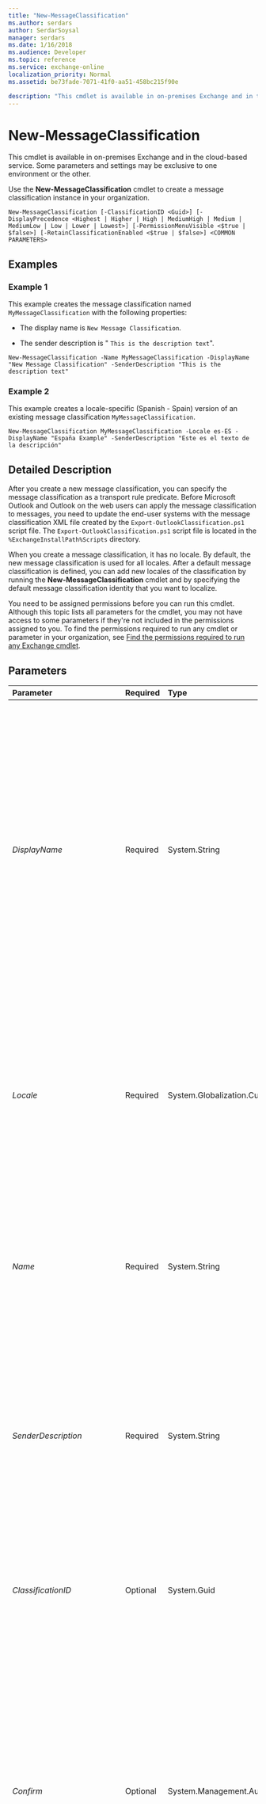 ```yaml
---
title: "New-MessageClassification"
ms.author: serdars
author: SerdarSoysal
manager: serdars
ms.date: 1/16/2018
ms.audience: Developer
ms.topic: reference
ms.service: exchange-online
localization_priority: Normal
ms.assetid: be73fade-7071-41f0-aa51-458bc215f90e

description: "This cmdlet is available in on-premises Exchange and in the cloud-based service. Some parameters and settings may be exclusive to one environment or the other."
---
```


# New-MessageClassification

This cmdlet is available in on-premises Exchange and in the cloud-based service. Some parameters and settings may be exclusive to one environment or the other. 
  
Use the **New-MessageClassification** cmdlet to create a message classification instance in your organization.
  
```
New-MessageClassification [-ClassificationID <Guid>] [-DisplayPrecedence <Highest | Higher | High | MediumHigh | Medium | MediumLow | Low | Lower | Lowest>] [-PermissionMenuVisible <$true | $false>] [-RetainClassificationEnabled <$true | $false>] <COMMON PARAMETERS>

```

## Examples
<a name="Examples"> </a>

### Example 1

This example creates the message classification named  `MyMessageClassification` with the following properties:
  
- The display name is  `New Message Classification`.
    
- The sender description is " `This is the description text`".
    
```
New-MessageClassification -Name MyMessageClassification -DisplayName "New Message Classification" -SenderDescription "This is the description text"
```

### Example 2

This example creates a locale-specific (Spanish - Spain) version of an existing message classification  `MyMessageClassification`.
  
```
New-MessageClassification MyMessageClassification -Locale es-ES -DisplayName "España Example" -SenderDescription "Este es el texto de la descripción"
```

## Detailed Description
<a name="DetailedDescription"> </a>

After you create a new message classification, you can specify the message classification as a transport rule predicate. Before Microsoft Outlook and Outlook on the web users can apply the message classification to messages, you need to update the end-user systems with the message classification XML file created by the  `Export-OutlookClassification.ps1` script file. The `Export-OutlookClassification.ps1` script file is located in the `%ExchangeInstallPath%Scripts` directory.
  
When you create a message classification, it has no locale. By default, the new message classification is used for all locales. After a default message classification is defined, you can add new locales of the classification by running the **New-MessageClassification** cmdlet and by specifying the default message classification identity that you want to localize.
  
You need to be assigned permissions before you can run this cmdlet. Although this topic lists all parameters for the cmdlet, you may not have access to some parameters if they're not included in the permissions assigned to you. To find the permissions required to run any cmdlet or parameter in your organization, see [Find the permissions required to run any Exchange cmdlet](https://technet.microsoft.com/library/mt432940.aspx).
  
## Parameters
<a name="DetailedDescription"> </a>

|**Parameter**|**Required**|**Type**|**Description**|
|:-----|:-----|:-----|:-----|
| _DisplayName_ <br/> |Required  <br/> |System.String  <br/> |The  _DisplayName_ parameter specifies the display name for the message classification instance. The display name is used by Outlook users to select the appropriate message classification before they send a message. <br/> > [!NOTE]> The message classification XML file must be present on the sender's computer for the display name to be displayed.           If the  _UserDisplayEnabled_ parameter is set to `$true`, the display name is displayed for the recipient, even if no message classification XML file is installed.  <br/> When you specify a name that includes spaces, you must enclose the name in quotation marks ("), for example,  `"Display Name"`. The  _DisplayName_ parameter can contain a maximum of 64 characters. <br/> |
| _Locale_ <br/> |Required  <br/> |System.Globalization.CultureInfo  <br/> |The  _Locale_ parameter specifies a locale-specific version of the message classification. You must also pass the _Identity_ parameter of the default existing message classification when you create a new locale-specific version. <br/> Valid input for this parameter is a supported culture code value from the Microsoft .NET Framework **CultureInfo** class. For example, `da-DK` for Danish or `ja-JP` for Japanese. For more information, see[CultureInfo Class](https://go.microsoft.com/fwlink/p/?linkId=184859).  <br/> |
| _Name_ <br/> |Required  <br/> |System.String  <br/> |The  _Name_ parameter specifies the administrative name for the message classification instance. The name is used to administer the message classification instance. When you specify a name that includes spaces, you must enclose the name in quotation marks ("), for example, `"Adminstrative Name"`. The  _Name_ parameter can contain a maximum of 256 characters. <br/> |
| _SenderDescription_ <br/> |Required  <br/> |System.String  <br/> |The  _SenderDescription_ parameter specifies the purpose of the message classification to the sender. The value of this parameter is used by Outlook users to select the appropriate message classification before they send a message. Enclose the value in quotation marks ("), for example, `"This is the sender description that explains when to use this message classification"`. The  _SenderDescription_ parameter can contain a maximum of 1,024 characters. <br/> |
| _ClassificationID_ <br/> |Optional  <br/> |System.Guid  <br/> |The  _ClassificationID_ parameter specifies a classification ID of an existing message classification that you want to import and use in your Exchange organization. Use this parameter if you're configuring message classifications that span two Exchange forests in the same enterprise. <br/> |
| _Confirm_ <br/> |Optional  <br/> |System.Management.Automation.SwitchParameter  <br/> | The _Confirm_ switch specifies whether to show or hide the confirmation prompt. How this switch affects the cmdlet depends on if the cmdlet requires confirmation before proceeding. <br/>  Destructive cmdlets (for example, **Remove-\*** cmdlets) have a built-in pause that forces you to acknowledge the command before proceeding. For these cmdlets, you can skip the confirmation prompt by using this exact syntax: `-Confirm:$false`.  <br/>  Most other cmdlets (for example, **New-\*** and **Set-\*** cmdlets) don't have a built-in pause. For these cmdlets, specifying the _Confirm_ switch without a value introduces a pause that forces you acknowledge the command before proceeding. <br/> |
| _DisplayPrecedence_ <br/> |Optional  <br/> |Microsoft.Exchange.Data.Directory.SystemConfiguration.ClassificationDisplayPrecedenceLevel  <br/> |The  _DisplayPrecedence_ parameter specifies the relative precedence of the message classification to other message classifications that may be applied to a specified message. Although Outlook only lets a user specify a single classification per message, transport rules may apply other classifications to a message. The classification with the highest precedence is shown first, and the subsequent classifications, which are those with lesser precedence as defined by this parameter, are appended in the appropriate order thereafter. <br/> Valid input for the  _DisplayPrecedence_ parameter is `Highest`,  `Higher`,  `High`,  `MediumHigh`,  `Medium`,  `MediumLow`,  `Low`,  `Lower`, and  `Lowest`.  <br/> The default value is  `Medium`.  <br/> |
| _DomainController_ <br/> |Optional  <br/> |Microsoft.Exchange.Data.Fqdn  <br/> |This parameter is available only in on-premises Exchange.  <br/> The  _DomainController_ parameter specifies the domain controller that's used by this cmdlet to read data from or write data to Active Directory. You identify the domain controller by its fully qualified domain name (FQDN). For example, `dc01.contoso.com`.  <br/> The  _DomainController_ parameter isn't supported on Edge Transport servers. An Edge Transport server uses the local instance of Active Directory Lightweight Directory Services (AD LDS) to read and write data. <br/> |
| _PermissionMenuVisible_ <br/> |Optional  <br/> |System.Boolean  <br/> |The  _PermissionMenuVisible_ parameter specifies whether the values that you entered for the _DisplayName_ and _RecipientDescription_ parameters are displayed in Outlook as the user composes a message. <br/> If you set the  _PermissionMenuVisible_ parameter to `$false`, users won't be able to assign this message classification to the messages they are composing. However, messages received with this message classification still display the classification information.  <br/> The default value is  `$true`.  <br/> |
| _RecipientDescription_ <br/> |Optional  <br/> |System.String  <br/> |The  _RecipientDescription_ parameter specifies the purpose of the message classification to the recipient. The value of this parameter is shown to Outlook users when they receive a message that has this message classification. Enclose the value in quotation marks ("), for example, `"This is the recipient description that explains how to treat the message that has been classified"`. The  _RecipientDescription_ parameter can contain a maximum of 1,024 characters. <br/> If you don't enter a value for this parameter, the description that you enter for the  _SenderDescription_ parameter is used. <br/> |
| _RetainClassificationEnabled_ <br/> |Optional  <br/> |System.Boolean  <br/> |The  _RetainClassificationEnabled_ parameter specifies whether the message classification should persist with the message if the message is forwarded or replied to. <br/> The default value is  `$true`.  <br/> |
| _WhatIf_ <br/> |Optional  <br/> |System.Management.Automation.SwitchParameter  <br/> |The  _WhatIf_ switch simulates the actions of the command. You can use this switch to view the changes that would occur without actually applying those changes. You don't need to specify a value with this switch. <br/> |
   
## Input Types
<a name="InputTypes"> </a>

To see the input types that this cmdlet accepts, see [Cmdlet Input and Output Types](http://go.microsoft.com/fwlink/p/?linkId=616387). If the Input Type field for a cmdlet is blank, the cmdlet doesn't accept input data. 
  
## Return Types
<a name="ReturnTypes"> </a>

To see the return types, which are also known as output types, that this cmdlet accepts, see [Cmdlet Input and Output Types](http://go.microsoft.com/fwlink/p/?linkId=616387). If the Output Type field is blank, the cmdlet doesn't return data. 
  

